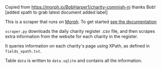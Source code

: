 
Copied from https://morph.io/BobHarper1/charity-commish-ni   thanks Bob!
[added xpath to grab latest document added label] 

This is a scraper that runs on [Morph](https://morph.io). To get started [see the documentation](https://morph.io/documentation)

`scraper.py` downloads the daily charity register .csv file, and then scrapes extra information from the website for each charity in the register.

It queries information on each charity's page using XPath, as defined in `fields_xpath.txt`.

Table `data` is written to `data.sqlite` and contains all the information.
